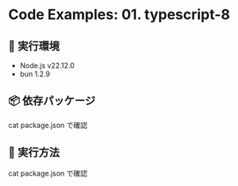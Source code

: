 # Code Examples: 01. typescript-8

## 🔧 実行環境
- Node.js v22.12.0
- bun 1.2.9

## 📦 依存パッケージ

cat package.json で確認

## 🚀 実行方法

cat package.json で確認
